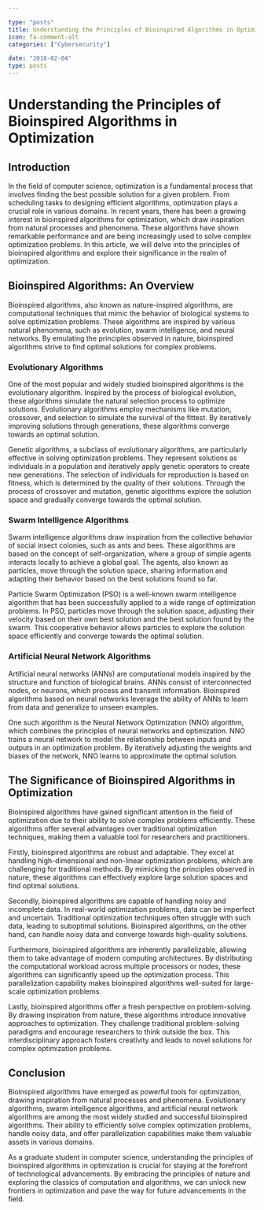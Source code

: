 ```yaml
---

type: "posts"
title: Understanding the Principles of Bioinspired Algorithms in Optimization
icon: fa-comment-alt
categories: ["Cybersecurity"]

date: "2018-02-04"
type: posts
---
```





# Understanding the Principles of Bioinspired Algorithms in Optimization

## Introduction

In the field of computer science, optimization is a fundamental process that involves finding the best possible solution for a given problem. From scheduling tasks to designing efficient algorithms, optimization plays a crucial role in various domains. In recent years, there has been a growing interest in bioinspired algorithms for optimization, which draw inspiration from natural processes and phenomena. These algorithms have shown remarkable performance and are being increasingly used to solve complex optimization problems. In this article, we will delve into the principles of bioinspired algorithms and explore their significance in the realm of optimization.

## Bioinspired Algorithms: An Overview

Bioinspired algorithms, also known as nature-inspired algorithms, are computational techniques that mimic the behavior of biological systems to solve optimization problems. These algorithms are inspired by various natural phenomena, such as evolution, swarm intelligence, and neural networks. By emulating the principles observed in nature, bioinspired algorithms strive to find optimal solutions for complex problems.

### Evolutionary Algorithms

One of the most popular and widely studied bioinspired algorithms is the evolutionary algorithm. Inspired by the process of biological evolution, these algorithms simulate the natural selection process to optimize solutions. Evolutionary algorithms employ mechanisms like mutation, crossover, and selection to simulate the survival of the fittest. By iteratively improving solutions through generations, these algorithms converge towards an optimal solution.

Genetic algorithms, a subclass of evolutionary algorithms, are particularly effective in solving optimization problems. They represent solutions as individuals in a population and iteratively apply genetic operators to create new generations. The selection of individuals for reproduction is based on fitness, which is determined by the quality of their solutions. Through the process of crossover and mutation, genetic algorithms explore the solution space and gradually converge towards the optimal solution.

### Swarm Intelligence Algorithms

Swarm intelligence algorithms draw inspiration from the collective behavior of social insect colonies, such as ants and bees. These algorithms are based on the concept of self-organization, where a group of simple agents interacts locally to achieve a global goal. The agents, also known as particles, move through the solution space, sharing information and adapting their behavior based on the best solutions found so far.

Particle Swarm Optimization (PSO) is a well-known swarm intelligence algorithm that has been successfully applied to a wide range of optimization problems. In PSO, particles move through the solution space, adjusting their velocity based on their own best solution and the best solution found by the swarm. This cooperative behavior allows particles to explore the solution space efficiently and converge towards the optimal solution.

### Artificial Neural Network Algorithms

Artificial neural networks (ANNs) are computational models inspired by the structure and function of biological brains. ANNs consist of interconnected nodes, or neurons, which process and transmit information. Bioinspired algorithms based on neural networks leverage the ability of ANNs to learn from data and generalize to unseen examples.

One such algorithm is the Neural Network Optimization (NNO) algorithm, which combines the principles of neural networks and optimization. NNO trains a neural network to model the relationship between inputs and outputs in an optimization problem. By iteratively adjusting the weights and biases of the network, NNO learns to approximate the optimal solution.

## The Significance of Bioinspired Algorithms in Optimization

Bioinspired algorithms have gained significant attention in the field of optimization due to their ability to solve complex problems efficiently. These algorithms offer several advantages over traditional optimization techniques, making them a valuable tool for researchers and practitioners.

Firstly, bioinspired algorithms are robust and adaptable. They excel at handling high-dimensional and non-linear optimization problems, which are challenging for traditional methods. By mimicking the principles observed in nature, these algorithms can effectively explore large solution spaces and find optimal solutions.

Secondly, bioinspired algorithms are capable of handling noisy and incomplete data. In real-world optimization problems, data can be imperfect and uncertain. Traditional optimization techniques often struggle with such data, leading to suboptimal solutions. Bioinspired algorithms, on the other hand, can handle noisy data and converge towards high-quality solutions.

Furthermore, bioinspired algorithms are inherently parallelizable, allowing them to take advantage of modern computing architectures. By distributing the computational workload across multiple processors or nodes, these algorithms can significantly speed up the optimization process. This parallelization capability makes bioinspired algorithms well-suited for large-scale optimization problems.

Lastly, bioinspired algorithms offer a fresh perspective on problem-solving. By drawing inspiration from nature, these algorithms introduce innovative approaches to optimization. They challenge traditional problem-solving paradigms and encourage researchers to think outside the box. This interdisciplinary approach fosters creativity and leads to novel solutions for complex optimization problems.

## Conclusion

Bioinspired algorithms have emerged as powerful tools for optimization, drawing inspiration from natural processes and phenomena. Evolutionary algorithms, swarm intelligence algorithms, and artificial neural network algorithms are among the most widely studied and successful bioinspired algorithms. Their ability to efficiently solve complex optimization problems, handle noisy data, and offer parallelization capabilities make them valuable assets in various domains.

As a graduate student in computer science, understanding the principles of bioinspired algorithms in optimization is crucial for staying at the forefront of technological advancements. By embracing the principles of nature and exploring the classics of computation and algorithms, we can unlock new frontiers in optimization and pave the way for future advancements in the field.